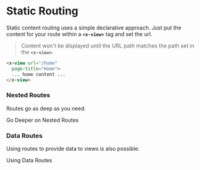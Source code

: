 # Static Routing

Static content routing uses a simple declarative approach. Just put the content for your route within a **`<x-view>`** tag and set the url.

> Content won't be displayed until the URL path matches the path set in the **`<x-view>`**.

````html
<x-view url="/home"
  page-title="Home">
  ... home content ...
</x-view>
````

### Nested Routes

Routes go as deep as you need.

<x-link custom="button" anchor-class="btn btn-info text-white "
  href="/navigation/static/nesting">
  Go Deeper on Nested Routes
</x-link>


### Data Routes

Using routes to provide data to views is also possible.

<x-link custom="button" anchor-class="btn btn-info text-white "
  href="/navigation/static/data">
  Using Data Routes
</x-link>

